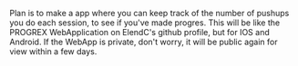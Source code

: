 Plan is to make a app where you can keep track of the number of pushups you do each session, to see if you've made progres. This will be like the PROGREX WebApplication on ElendC's github profile, but for IOS and Android.
If the WebApp is private, don't worry, it will be public again for view within a few days.